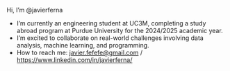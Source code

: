 Hi, I’m @javierferna
- I’m currently an engineering student at UC3M, completing a study abroad program at Purdue University for the 2024/2025 academic year.
- I’m excited to collaborate on real-world challenges involving data analysis, machine learning, and programming.
- How to reach me: javier.fefefe@gmail.com / https://www.linkedin.com/in/javierferna/
  
<!---
javierferna/javierferna is a ✨ special ✨ repository because its `README.md` (this file) appears on your GitHub profile.
You can click the Preview link to take a look at your changes.
--->
